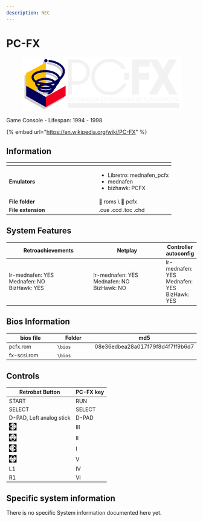 ```yaml
---
description: NEC
---
```


# PC-FX

<div align="left">

<figure><picture><source srcset="https://raw.githubusercontent.com/fabricecaruso/es-theme-carbon/91d85c7849cc550b0cac4e75cb8e0923d3b61b5e/art/logos/pcfx-w.svg" media="(prefers-color-scheme: dark)"><img src="https://raw.githubusercontent.com/fabricecaruso/es-theme-carbon/52ff37c9e265587d006945a2ba695b5a962b3a3d/art/logos/pcfx.svg" alt=""></picture><figcaption></figcaption></figure>

</div>

Game Console - Lifespan: 1994 - 1998

{% embed url="https://en.wikipedia.org/wiki/PC-FX" %}

## Information

<table data-header-hidden><thead><tr><th width="224"></th><th></th></tr></thead><tbody><tr><td><strong>Emulators</strong></td><td><ul><li>Libretro: mednafen_pcfx</li><li>mednafen</li><li>bizhawk: PCFX</li></ul></td></tr><tr><td><strong>File folder</strong></td><td><span data-gb-custom-inline data-tag="emoji" data-code="1f4c2">📂</span> roms \ <span data-gb-custom-inline data-tag="emoji" data-code="1f4c2">📂</span> pcfx</td></tr><tr><td><strong>File extension</strong></td><td>.cue .ccd .toc .chd</td></tr></tbody></table>

## System Features

<table><thead><tr><th width="256">Retroachievements</th><th width="243">Netplay</th><th>Controller autoconfig</th></tr></thead><tbody><tr><td>lr-mednafen: YES<br>Mednafen: NO<br>BizHawk: YES</td><td>lr-mednafen: YES<br>Mednafen: NO<br>BizHawk: NO</td><td>lr-mednafen: YES<br>Mednafen: YES<br>BizHawk: YES</td></tr></tbody></table>

## Bios Information

<table><thead><tr><th width="224">bios file</th><th width="169">Folder</th><th>md5</th></tr></thead><tbody><tr><td>pcfx.rom</td><td><code>\bios</code></td><td>08e36edbea28a017f79f8d4f7ff9b6d7</td></tr><tr><td>fx-scsi.rom</td><td><code>\bios</code></td><td></td></tr></tbody></table>

## Controls

| Retrobat Button                                   | PC-FX key |
| ------------------------------------------------- | --------- |
| START                                             | RUN       |
| SELECT                                            | SELECT    |
| D-PAD, Left analog stick                          | D-PAD     |
| ![](<../../../../.gitbook/assets/image (45).png>) | III       |
| ![](<../../../../.gitbook/assets/image (27).png>) | II        |
| ![](<../../../../.gitbook/assets/image (13).png>) | I         |
| ![](<../../../../.gitbook/assets/image (47).png>) | V         |
| L1                                                | IV        |
| R1                                                | VI        |

## Specific system information

There is no specific System information documented here yet.
